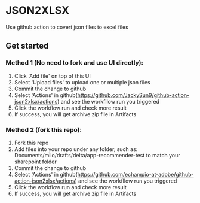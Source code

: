 # JSON2XLSX

Use github action to covert json files to excel files

## Get started
### Method 1 (No need to fork and use UI directly):
1. Click 'Add file' on top of this UI
2. Select 'Upload files' to upload one or multiple json files
3. Commit the change to github
4. Select 'Actions' in github(https://github.com/JackySun9/github-action-json2xlsx/actions) and see the workfllow run you triggered
5. Click the workflow run and check more result
6. If success, you will get archive zip file in Artifacts

### Method 2 (fork this repo):
1. Fork this repo
2. Add files into your repo under any folder, such as: Documents/milo/drafts/delta/app-recommender-test to match your sharepoint folder
3. Commit the change to github
4. Select 'Actions' in github(https://github.com/echampio-at-adobe/github-action-json2xlsx/actions) and see the workfllow run you triggered
5. Click the workflow run and check more result
6. If success, you will get archive zip file in Artifacts
